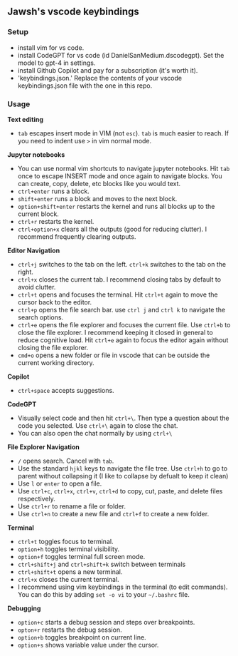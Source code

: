 ## Jawsh's vscode keybindings

### Setup
- install vim for vs code.
- install CodeGPT for vs code (id DanielSanMedium.dscodegpt). Set the model to gpt-4 in settings.
- install Github Copilot and pay for a subscription (it's worth it).
- 'keybindings.json.' Replace the contents of your vscode keybindings.json file with the one in this repo.

### Usage

**Text editing**
- `tab` escapes insert mode in VIM (not `esc`). `tab` is much easier to reach. If you need to indent use `>` in vim normal mode.

**Jupyter notebooks**
- You can use normal vim shortcuts to navigate jupyter notebooks. Hit `tab` once to escape INSERT mode and once again to navigate blocks. You can create, copy, delete, etc blocks like you would text.
- `ctrl+enter` runs a block.
- `shift+enter` runs a block and moves to the next block.
- `option+shift+enter` restarts the kernel and runs all blocks up to the current block.
- `ctrl+r` restarts the kernel.
- `ctrl+option+x` clears all the outputs (good for reducing clutter). I recommend frequently clearing outputs.

**Editor Navigation**
- `ctrl+j` switches to the tab on the left. `ctrl+k` switches to the tab on the right.
- `ctrl+x` closes the current tab. I recommend closing tabs by default to avoid clutter.
- `ctrl+t` opens and focuses the terminal. Hit `ctrl+t` again to move the cursor back to the editor.
- `ctrl+p` opens the file search bar. use `ctrl j` and `ctrl k` to navigate the search options.
- `ctrl+e` opens the file explorer and focuses the current file. Use `ctrl+b` to close the file explorer. I recommend keeping it closed in general to reduce cognitive load. Hit `ctrl+e` again to focus the editor again without closing the file explorer.
- `cmd+o` opens a new folder or file in vscode that can be outside the current working directory.

**Copilot**
- `ctrl+space` accepts suggestions.

**CodeGPT**
- Visually select code and then hit `ctrl+\`. Then type a question about the code you selected. Use `ctrl+\` again to close the chat.
- You can also open the chat normally by using `ctrl+\` 

**File Explorer Navigation**
- `/` opens search. Cancel with `tab`.
- Use the standard `hjkl` keys to navigate the file tree. Use `ctrl+h` to go to parent without collapsing it (I like to collapse by defualt to keep it clean)
- Use `l` or `enter` to open a file.
- Use `ctrl+c`, `ctrl+x`, `ctrl+v`, `ctrl+d` to copy, cut, paste, and delete files respectively.
- Use `ctrl+r` to rename a file or folder.
- Use `ctrl+n` to create a new file and `ctrl+f` to create a new folder.

**Terminal**
- `ctrl+t` toggles focus to terminal.
- `option+h` toggles terminal visibility.
- `option+f` toggles terminal full screen mode.
- `ctrl+shift+j` and `ctrl+shift+k` switch between terminals
- `ctrl+shift+t` opens a new terminal.
- `ctrl+x` closes the current terminal.
- I recommend using vim keybindings in the terminal (to edit commands). You can do this by adding `set -o vi` to your `~/.bashrc` file.

**Debugging**
- `option+c` starts a debug session and steps over breakpoints.
- `opton+r` restarts the debug session.
- `option+b` toggles breakpoint on current line.
- `option+s` shows variable value under the cursor.
